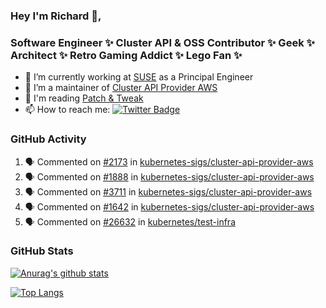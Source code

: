 ### Hey I'm Richard 👋, 

<h3 align="left">Software Engineer ✨ Cluster API & OSS Contributor ✨ Geek ✨ Architect ✨ Retro Gaming Addict ✨ Lego Fan ✨</h3>

- 🔭 I’m currently working at [SUSE](https://www.suse.com/) as a Principal Engineer
- 👯 I’m a maintainer of [Cluster API Provider AWS](https://github.com/kubernetes-sigs/cluster-api-provider-aws)
- 💬 I'm reading [Patch & Tweak](https://bjooks.com/products/patch-tweak-exploring-modular-synthesis)
- 📫 How to reach me: [![Twitter Badge](https://img.shields.io/badge/-@fruit_case-00acee?style=flat&logo=Twitter&logoColor=white)](https://twitter.com/intent/follow?screen_name=fruit_case "Follow on Twitter")

### GitHub Activity 

<!--START_SECTION:activity-->
1. 🗣 Commented on [#2173](https://github.com/kubernetes-sigs/cluster-api-provider-aws/issues/2173) in [kubernetes-sigs/cluster-api-provider-aws](https://github.com/kubernetes-sigs/cluster-api-provider-aws)
2. 🗣 Commented on [#1888](https://github.com/kubernetes-sigs/cluster-api-provider-aws/issues/1888) in [kubernetes-sigs/cluster-api-provider-aws](https://github.com/kubernetes-sigs/cluster-api-provider-aws)
3. 🗣 Commented on [#3711](https://github.com/kubernetes-sigs/cluster-api-provider-aws/issues/3711) in [kubernetes-sigs/cluster-api-provider-aws](https://github.com/kubernetes-sigs/cluster-api-provider-aws)
4. 🗣 Commented on [#1642](https://github.com/kubernetes-sigs/cluster-api-provider-aws/issues/1642) in [kubernetes-sigs/cluster-api-provider-aws](https://github.com/kubernetes-sigs/cluster-api-provider-aws)
5. 🗣 Commented on [#26632](https://github.com/kubernetes/test-infra/issues/26632) in [kubernetes/test-infra](https://github.com/kubernetes/test-infra)
<!--END_SECTION:activity-->

### GitHub Stats

[![Anurag's github stats](https://github-readme-stats.vercel.app/api?username=richardcase&count_private=true&show_icons=true)](https://github.com/anuraghazra/github-readme-stats)

[![Top Langs](https://github-readme-stats.vercel.app/api/top-langs/?username=richardcase&hide=html&layout=compact)](https://github.com/anuraghazra/github-readme-stats)
